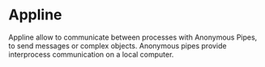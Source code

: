 # Appline
Appline allow to communicate between processes with Anonymous Pipes, to send messages or complex objects. Anonymous pipes provide interprocess communication on a local computer.